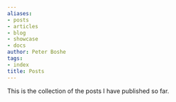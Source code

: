 ```yaml
---
aliases:
- posts
- articles
- blog
- showcase
- docs
author: Peter Boshe
tags:
- index
title: Posts
---
```

This is the collection of the posts I have published so far.